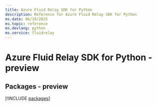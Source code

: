 ```yaml
---
title: Azure Fluid Relay SDK for Python
description: Reference for Azure Fluid Relay SDK for Python
ms.date: 06/19/2025
ms.topic: reference
ms.devlang: python
ms.service: fluidrelay
---
```

# Azure Fluid Relay SDK for Python - preview
## Packages - preview
[!INCLUDE [packages](fluid-relay-index.md)]